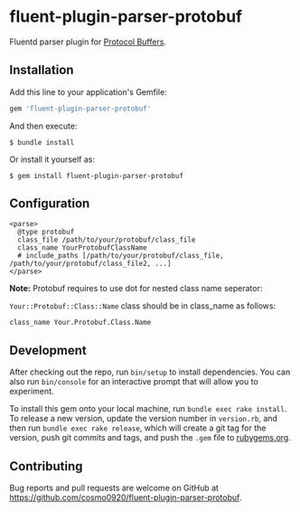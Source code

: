 # fluent-plugin-parser-protobuf

Fluentd parser plugin for [Protocol Buffers](https://developers.google.com/protocol-buffers/docs/overview).

## Installation

Add this line to your application's Gemfile:

```ruby
gem 'fluent-plugin-parser-protobuf'
```

And then execute:

    $ bundle install

Or install it yourself as:

    $ gem install fluent-plugin-parser-protobuf

## Configuration

```aconf
<parse>
  @type protobuf
  class_file /path/to/your/protobuf/class_file
  class_name YourProtobufClassName
  # include_paths [/path/to/your/protobuf/class_file, /path/to/your/protobuf/class_file2, ...]
</parse>
```

**Note:** Protobuf requires to use dot for nested class name seperator:

`Your::Protobuf::Class::Name` class should be in class_name as follows:
```
class_name Your.Protobuf.Class.Name
```

## Development

After checking out the repo, run `bin/setup` to install dependencies. You can also run `bin/console` for an interactive prompt that will allow you to experiment.

To install this gem onto your local machine, run `bundle exec rake install`. To release a new version, update the version number in `version.rb`, and then run `bundle exec rake release`, which will create a git tag for the version, push git commits and tags, and push the `.gem` file to [rubygems.org](https://rubygems.org).

## Contributing

Bug reports and pull requests are welcome on GitHub at https://github.com/cosmo0920/fluent-plugin-parser-protobuf.
